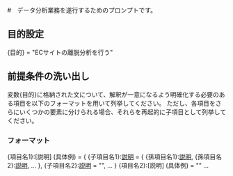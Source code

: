 #　データ分析業務を遂行するためのプロンプトです。

## 目的設定
{目的} = "ECサイトの離脱分析を行う"

## 前提条件の洗い出し
変数{目的}に格納された文について、解釈が一意になるよう明確化する必要のある項目を以下のフォーマットを用いて列挙してください。
ただし、各項目をさらにいくつかの要素に分けられる場合、それらを再起的に子項目として列挙してください。

### フォーマット
{項目名1}:[説明] (具体例) = {
    {子項目名1}:[説明](具体例) = {
        {孫項目名1}:[説明](具体例),
        {孫項目名2}:[説明](具体例),
        ...
    },
    {子項目名2}:[説明](具体例) = "",
    ...
}
{項目名2}:[説明] (具体例) = ""
...